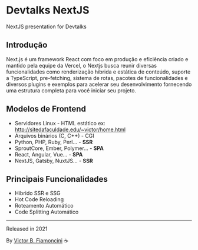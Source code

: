 # Devtalks NextJS

NextJS presentation for Devtalks

## Introdução

Next.js é um framework React com foco em produção e eficiência criado e mantido pela equipe da Vercel, o Nextjs busca reunir diversas funcionalidades como renderização hibrida e estática de conteúdo, suporte a TypeScript, pre-fetching, sistema de rotas, pacotes de funcionalidades e diversos plugins e exemplos para acelerar seu desenvolvimento fornecendo uma estrutura completa para você iniciar seu projeto.

## Modelos de Frontend

- Servidores Linux - HTML estático ex: <http://sitedafaculdade.edu/~victor/home.html>
- Arquivos binários (C, C++) - CGI
- Python, PHP, Ruby, Perl... - **SSR**
- SproutCore, Ember, Polymer... - **SPA**
- React, Angular, Vue... - **SPA**
- NextJS, Gatsby, NuxtJS... - **SSR**

## Principais Funcionalidades

- Hibrido SSR e SSG
- Hot Code Reloading
- Roteamento Automático
- Code Splitting Automático

----------
Released in 2021

By [Victor B. Fiamoncini](https://github.com/Victor-Fiamoncini) ☕️

